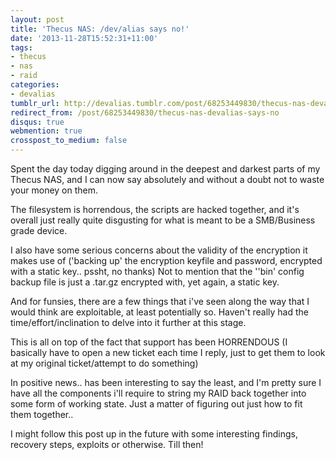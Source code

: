 ```yaml
---
layout: post
title: 'Thecus NAS: /dev/alias says no!'
date: '2013-11-28T15:52:31+11:00'
tags:
- thecus
- nas
- raid
categories:
- devalias
tumblr_url: http://devalias.tumblr.com/post/68253449830/thecus-nas-devalias-says-no
redirect_from: /post/68253449830/thecus-nas-devalias-says-no
disqus: true
webmention: true
crosspost_to_medium: false
---
```

Spent the day today digging around in the deepest and darkest parts of my Thecus NAS, and I can now say absolutely and without a doubt not to waste your money on them.

The filesystem is horrendous, the scripts are hacked together, and it's overall just really quite disgusting for what is meant to be a SMB/Business grade device.

I also have some serious concerns about the validity of the encryption it makes use of ('backing up' the encryption keyfile and password, encrypted with a static key.. pssht, no thanks) Not to mention that the ''bin' config backup file is just a .tar.gz encrypted with, yet again, a static key.

And for funsies, there are a few things that i've seen along the way that I would think are exploitable, at least potentially so. Haven't really had the time/effort/inclination to delve into it further at this stage.

This is all on top of the fact that support has been HORRENDOUS (I basically have to open a new ticket each time I reply, just to get them to look at my original ticket/attempt to do something)

In positive news.. has been interesting to say the least, and I'm pretty sure I have all the components i'll require to string my RAID back together into some form of working state. Just a matter of figuring out just how to fit them together..

I might follow this post up in the future with some interesting findings, recovery steps, exploits or otherwise. Till then!
